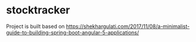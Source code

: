 # stocktracker
Project is built based on 
https://shekhargulati.com/2017/11/08/a-minimalist-guide-to-building-spring-boot-angular-5-applications/
